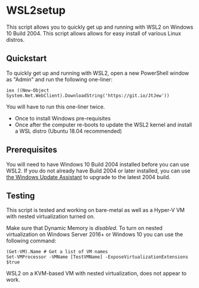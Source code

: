 # WSL2setup

This script allows you to quickly get up and running with WSL2 on Windows 10 Build 2004.
This script allows allows for easy install of various Linux distros.

## Quickstart

To quickly get up and running with WSL2, open a new PowerShell window as "Admin" and run the following one-liner:

```posh
iex ((New-Object System.Net.WebClient).DownloadString('https://git.io/JtJew'))
```

You will have to run this one-liner twice.
* Once to install Windows pre-requisites
* Once after the computer re-boots to update the WSL2 kernel and install a WSL distro (Ubuntu 18.04 recommended)

## Prerequisites

You will need to have Windows 10 Build 2004 installed before you can use WSL2. If you do not already have Build 2004 or later installed, you can use [the Windows Update Assistant](https://go.microsoft.com/fwlink/?LinkID=799445) to upgrade to the latest 2004 build.

## Testing

This script is tested and working on bare-metal as well as a Hyper-V VM with nested virtualization turned on.

Make sure that Dynamic Memory is _disabled_.
To turn on nested virtualization on Windows Server 2016+ or Windows 10 you can use the following command:
```posh
(Get-VM).Name # Get a list of VM names
Set-VMProcessor -VMName [TestVMName] -ExposeVirtualizationExtensions $true 
```

WSL2 on a KVM-based VM with nested virtualization, does not appear to work.

